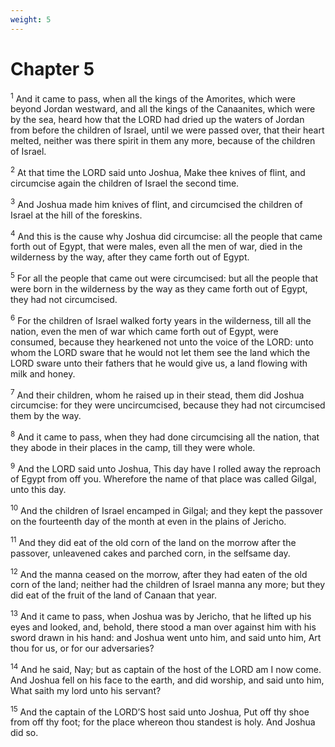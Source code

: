 ```yaml
---
weight: 5
---
```


# Chapter 5

<sup>1</sup> And it came to pass, when all the kings of the Amorites, which were beyond Jordan westward, and all the kings of the Canaanites, which were by the sea, heard how that the LORD had dried up the waters of Jordan from before the children of Israel, until we were passed over, that their heart melted, neither was there spirit in them any more, because of the children of Israel. 

<sup>2</sup> At that time the LORD said unto Joshua, Make thee knives of flint, and circumcise again the children of Israel the second time. 

<sup>3</sup> And Joshua made him knives of flint, and circumcised the children of Israel at the hill of the foreskins. 

<sup>4</sup> And this is the cause why Joshua did circumcise: all the people that came forth out of Egypt, that were males, even all the men of war, died in the wilderness by the way, after they came forth out of Egypt. 

<sup>5</sup> For all the people that came out were circumcised: but all the people that were born in the wilderness by the way as they came forth out of Egypt, they had not circumcised. 

<sup>6</sup> For the children of Israel walked forty years in the wilderness, till all the nation, even the men of war which came forth out of Egypt, were consumed, because they hearkened not unto the voice of the LORD: unto whom the LORD sware that he would not let them see the land which the LORD sware unto their fathers that he would give us, a land flowing with milk and honey. 

<sup>7</sup> And their children, whom he raised up in their stead, them did Joshua circumcise: for they were uncircumcised, because they had not circumcised them by the way. 

<sup>8</sup> And it came to pass, when they had done circumcising all the nation, that they abode in their places in the camp, till they were whole. 

<sup>9</sup> And the LORD said unto Joshua, This day have I rolled away the reproach of Egypt from off you. Wherefore the name of that place was called Gilgal, unto this day. 

<sup>10</sup> And the children of Israel encamped in Gilgal; and they kept the passover on the fourteenth day of the month at even in the plains of Jericho. 

<sup>11</sup> And they did eat of the old corn of the land on the morrow after the passover, unleavened cakes and parched corn, in the selfsame day. 

<sup>12</sup> And the manna ceased on the morrow, after they had eaten of the old corn of the land; neither had the children of Israel manna any more; but they did eat of the fruit of the land of Canaan that year. 

<sup>13</sup> And it came to pass, when Joshua was by Jericho, that he lifted up his eyes and looked, and, behold, there stood a man over against him with his sword drawn in his hand: and Joshua went unto him, and said unto him, Art thou for us, or for our adversaries? 

<sup>14</sup> And he said, Nay; but as captain of the host of the LORD am I now come. And Joshua fell on his face to the earth, and did worship, and said unto him, What saith my lord unto his servant? 

<sup>15</sup> And the captain of the LORD’S host said unto Joshua, Put off thy shoe from off thy foot; for the place whereon thou standest is holy. And Joshua did so. 


